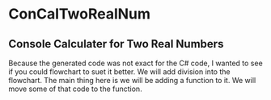 # ConCalTwoRealNum
## Console Calculater for Two Real Numbers
Because the generated code was not exact for the C# code, I wanted to see if you could flowchart to suet it better. We will add division into the flowchart. The main thing here is we will be adding a function to it. We will move some of that code to the function.